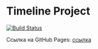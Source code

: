 # Timeline Project

[![Build Status](https://github.com/Elizabess/timeline/actions/workflows/deploy.yml/badge.svg)](https://github.com/Elizabess/timeline/actions)

Ссылка на GitHub Pages: [ссылка](https://Elizabess.github.io/timeline/)
